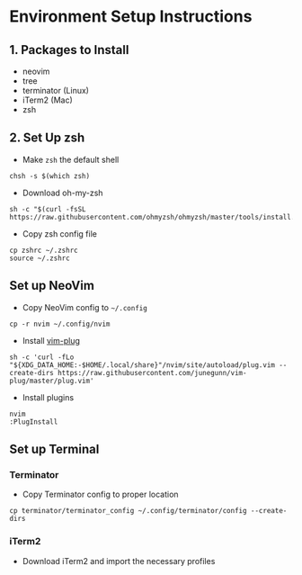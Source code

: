 # Environment Setup Instructions
## 1. Packages to Install
- neovim
- tree
- terminator (Linux)
- iTerm2 (Mac)
- zsh

## 2. Set Up zsh
- Make `zsh` the default shell
```
chsh -s $(which zsh)
```

- Download oh-my-zsh
```
sh -c "$(curl -fsSL https://raw.githubusercontent.com/ohmyzsh/ohmyzsh/master/tools/install.sh)"
```

- Copy zsh config file
```
cp zshrc ~/.zshrc
source ~/.zshrc
```

## Set up NeoVim
- Copy NeoVim config to `~/.config`
```
cp -r nvim ~/.config/nvim
```

- Install [vim-plug](https://github.com/junegunn/vim-plug)
```
sh -c 'curl -fLo "${XDG_DATA_HOME:-$HOME/.local/share}"/nvim/site/autoload/plug.vim --create-dirs https://raw.githubusercontent.com/junegunn/vim-plug/master/plug.vim'
```

- Install plugins
```
nvim
:PlugInstall
```

## Set up Terminal
### Terminator
- Copy Terminator config to proper location
```
cp terminator/terminator_config ~/.config/terminator/config --create-dirs
```

### iTerm2
- Download iTerm2 and import the necessary profiles

